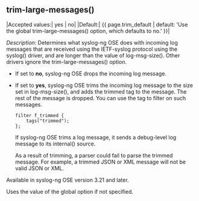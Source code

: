 ## trim-large-messages()

|Accepted values:|      yes \| no|
|Default:| {{ page.trim_default | default: 'Use the global trim-large-messages() option, which defaults to no.' }}|

*Description:* Determines what syslog-ng OSE does with incoming log
messages that are received using the IETF-syslog protocol using the
syslog() driver, and are longer than the value of log-msg-size(). Other
drivers ignore the trim-large-messages() option.

- If set to **no**, syslog-ng OSE drops the incoming log message.

- If set to **yes**, syslog-ng OSE trims the incoming log message to
    the size set in log-msg-size(), and adds the trimmed tag to the
    message. The rest of the message is dropped. You can use the tag to
    filter on such messages.

    ```config
    filter f_trimmed {
        tags("trimmed");
    };
    ```

    If syslog-ng OSE trims a log message, it sends a debug-level log
    message to its internal() source.

    As a result of trimming, a parser could fail to parse the trimmed
    message. For example, a trimmed JSON or XML message will not be
    valid JSON or XML.

Available in syslog-ng OSE version 3.21 and later.

Uses the value of the global option if not specified.
